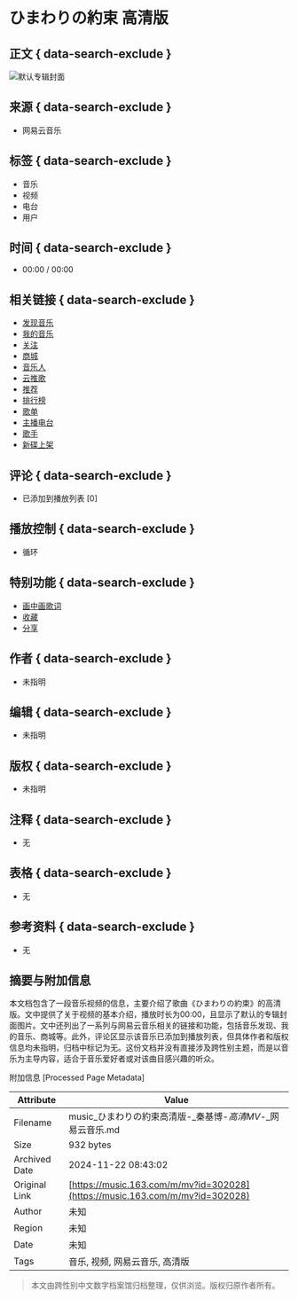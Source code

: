 # ひまわりの約束 高清版

## 正文 { data-search-exclude }


![默认专辑封面](http://s4.music.126.net/style/web2/img/default/default_album.jpg)

## 来源 { data-search-exclude }
- 网易云音乐

## 标签 { data-search-exclude }
- 音乐
- 视频
- 电台
- 用户

## 时间 { data-search-exclude }
- 00:00 / 00:00

## 相关链接 { data-search-exclude }
- [发现音乐](/#)
- [我的音乐](/my/)
- [关注](/friend)
- [商城](/store/product)
- [音乐人](/musician/artist)
- [云推歌](https://music.163.com/st/ad-song)
- [推荐](/discover)
- [排行榜](/discover/toplist)
- [歌单](/discover/playlist)
- [主播电台](/discover/djradio)
- [歌手](/discover/artist)
- [新碟上架](/discover/album)

## 评论 { data-search-exclude }
- 已添加到播放列表 [0]

## 播放控制 { data-search-exclude }
- 循环

## 特别功能 { data-search-exclude }
- [画中画歌词](javascript:; "画中画歌词") 
- [收藏](javascript:; "收藏") 
- [分享](javascript:; "分享") 

## 作者 { data-search-exclude }
- 未指明

## 编辑 { data-search-exclude }
- 未指明

## 版权 { data-search-exclude }
- 未指明

## 注释 { data-search-exclude }
- 无

## 表格 { data-search-exclude }
- 无

## 参考资料 { data-search-exclude }
- 无

## 摘要与附加信息

<!-- tcd_abstract -->
本文档包含了一段音乐视频的信息，主要介绍了歌曲《ひまわりの約束》的高清版。文中提供了关于视频的基本介绍，播放时长为00:00，且显示了默认的专辑封面图片。文中还列出了一系列与网易云音乐相关的链接和功能，包括音乐发现、我的音乐、商城等。此外，评论区显示该音乐已添加到播放列表，但具体作者和版权信息均未指明，归档中标记为无。这份文档并没有直接涉及跨性别主题，而是以音乐为主导内容，适合于音乐爱好者或对该曲目感兴趣的听众。
<!-- tcd_abstract_end -->

附加信息 [Processed Page Metadata]

| Attribute       | Value                                  |
|-----------------|----------------------------------------|
| Filename        | music_ひまわりの約束高清版-_秦基博-_高清MV_-_网易云音乐.md                             |
| Size            | 932 bytes                           |
| Archived Date   | 2024-11-22 08:43:02                             |
| Original Link   | [https://music.163.com/m/mv?id=302028](https://music.163.com/m/mv?id=302028)                       |
| Author          | 未知                               |
| Region          | 未知                               |
| Date            | 未知                                 |
| Tags            | 音乐, 视频, 网易云音乐, 高清版                                 |
>
> 本文由跨性别中文数字档案馆归档整理，仅供浏览。版权归原作者所有。
>